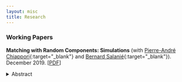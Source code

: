 ```yaml
---
layout: misc
title: Research
---
```


### Working Papers


**Matching with Random Components: Simulations** (with [Pierre-André Chiappori](http://www.columbia.edu/~pc2167/){:target="_blank"} and [Bernard Salanié](http://bsalanie.com/){:target="_blank"}). December 2019. \[[PDF](https://dlinh-n.github.io/f/wp/CNSdraftDec10final.pdf)\]
<details> 
 <summary> Abstract </summary>
 <br>
 Several recent papers have analyzed matching markets under the dual assumption of perfectly transferable utility and a separable joint surplus. Separability rules out any contribution to the joint surplus of a match of interactions between characteristics of partners that are unobserved by the analyst. Since it may be unrealistic in some settings, we explore the consequences of mistakenly imposing it. We find that the biases that result from this misspecification grow slowly with the magnitude of the contribution of the interaction terms. In particular, the estimated complementarities in the Choo and Siow (2006) model are remarkably robust to the inclusion of interaction terms.
</details>
